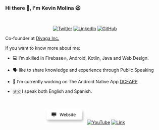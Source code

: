 ### Hi there :wave:, I'm Kevin Molina :smiley: 
<br>

<p align="center">
	<a href="https://twitter.com/molinagg__"><img src="https://img.shields.io/twitter/follow/molinagg__?label=@molinagg__&style=social" alt="Twitter"></a>  
	<a href="https://www.linkedin.com/in/kevin-david-molina-g%C3%B3mez-50314a1bb/"><img src="https://img.shields.io/badge/LinkedIn--_.svg?style=social&logo=linkedin" alt="LinkedIn"></a>  
  <a href="https://github.com/dakedroid"><img src="https://img.shields.io/github/followers/wajahatkarim3.svg?label=GitHub&style=social" alt="GitHub"></a>  
	
</p>


Co-founder at [Divaga Inc.](https://divaga-dd37b.web.app/home.html)

If you want to know more about me:
- :computer: I’m skilled in Firebase🔥, Android, Kotlin, Java and Web Design.


- :speaking_head: like to share knowledge and experience through Public Speaking
- 🔭 I’m currently working on The Android Native App [DCEAPP](https://deceapp-deaf2.web.app/).
- 🇲🇽 I speak both English and Spanish.

<!--


[Android Developer📱](https://developer.android.com/), [Developer Advocate 📜](https://developer.android.com/) and [Teacher at Instituto Tecnologico del Valle de Oaxaca 👨‍🏫](https://www.voaxaca.tecnm.mx/).


- 🌱 I’m currently learning Kotlin Multi Platform ...

- :video_game: like to play videogames and watch movies & TV shows on my free time.
- :busts_in_silhouette: am often contributing to
[Firebase Android SDK](https://github.com/firebase/firebase-android-sdk) and
[Firebase Quickstart Samples for Android](https://github.com/firebase/quickstart-android).

- :memo: write blog posts on [Medium](https://medium.com/@rosariopfernandes).
- 👯 I’m looking to collaborate on Android Native Development and Kotlin Development...
 - 🤔 I’m looking for help with ...
- 💬 Ask me about Android Development and Computer Science ...

- 📫 How to reach me: kevin.molina.go@gmail.com and kevin.mg@voaxaca.tecnm.mx ...

- 😄 Pronouns: dakedroid ...


  <img align="left" alt="Molina's GitHub Stats" src="https://github-readme-stats.vercel.app/api?username=dakedroid&show_icons=true&hide_border=true&show_icons=true&count_private=true" />
<img align="left" alt="Kevin Molina's GitHub Top Languages" src="https://github-readme-stats.vercel.app/api/top-langs/?username=dakedroid&hide_border=true&show_icons=true&count_private=true" />

  <a href="https://wajahatkarim.com/subscribe"><img src="https://raw.githubusercontent.com/dakedroid/dakedroid/master/icons/newsletter.png" height="50" width="130" alt="Newsletter"></a>
  <a href="https://medium.com/@wajahatkarim3"><img src="https://raw.githubusercontent.com/dakedroid/dakedroid/master/icons/medium.png" height="50" width="130" alt="Medium"></a>
  
Feel free to say hi on Twitter: [@molinagg__](https://twitter.com/molinagg__).
 
 -->


<br>
<p align="center">
  <a href="https://divaga-dd37b.web.app/home.html"><img src="https://raw.githubusercontent.com/dakedroid/dakedroid/master/icons/website.png" height="50" width="130" alt="Website"></a>
	<a href="https://www.youtube.com/channel/UCrAub-LcP7wFWTE_KpXeSjg/"><img src="https://raw.githubusercontent.com/dakedroid/dakedroid/master/icons/con.png" height="50" width="130" alt="YouTube"></a>
	<a href="https://www.youtube.com/channel/UCrAub-LcP7wFWTE_KpXeSjg/"><img src="icon.png" height="50" width="130" alt="Link"></a>

</p>

 

